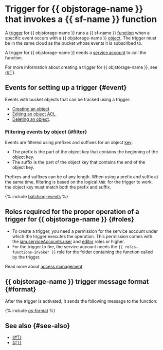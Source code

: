 # Trigger for {{ objstorage-name }} that invokes a {{ sf-name }} function

A [trigger](../trigger/) for {{ objstorage-name }} runs a {{ sf-name }} [function](../function.md) when a specific event occurs with a {{ objstorage-name }} [object](../../../storage/concepts/object.md). The trigger must be in the same cloud as the bucket whose events it is subscribed to.

A trigger for {{ objstorage-name }} needs a [service account](../../../iam/concepts/users/service-accounts.md) to call the function.

For more information about creating a trigger for {{ objstorage-name }}, see [{#T}](../../operations/trigger/os-trigger-create.md).

## Events for setting up a trigger {#event}

Events with bucket objects that can be tracked using a trigger:
- [Creating an object](../../../storage/operations/objects/upload.md).
- [Editing an object ACL](../../../storage/operations/objects/edit-acl.md).
- [Deleting an object](../../../storage/operations/objects/delete.md).

### Filtering events by object {#filter}

Events are filtered using prefixes and suffixes for an object [key](../../../storage/concepts/object.md#key):
* The prefix is the part of the object key that contains the beginning of the object key.
* The suffix is the part of the object key that contains the end of the object key.

Prefixes and suffixes can be of any length. When using a prefix and suffix at the same time, filtering is based on the logical `AND`: for the trigger to work, the object key must match both the prefix and suffix.

{% include [batching-events](../../../_includes/functions/batching-events.md) %}

## Roles required for the proper operation of a trigger for {{ objstorage-name }} {#roles}

- To create a trigger, you need a permission for the service account under which the trigger executes the operation. This permission comes with the [iam.serviceAccounts.user](../../../iam/security/index.md#iam-serviceAccounts-user) and [editor](../../../iam/roles-reference.md#editor) roles or higher.
- For the trigger to fire, the service account needs the `{{ roles-functions-invoker }}` role for the folder containing the function called by the trigger.

Read more about [access management](../../security/index.md).

## {{ objstorage-name }} trigger message format {#format}

After the trigger is activated, it sends the following message to the function:

{% include [os-format](../../../_includes/functions/os-format.md) %}

## See also {#see-also}

* [{#T}](../../../serverless-containers/concepts/trigger/os-trigger.md)
* [{#T}](../../../api-gateway/concepts/trigger/os-trigger.md)
